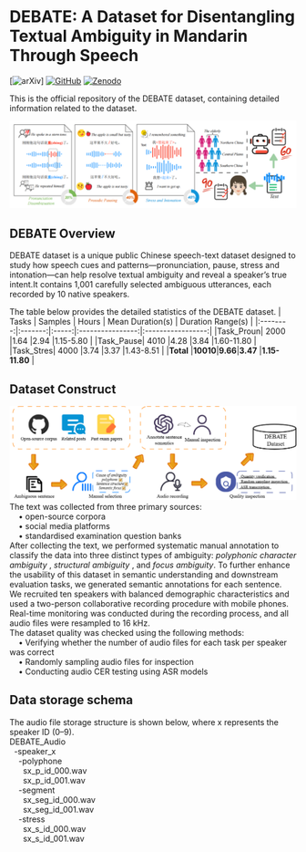 # DEBATE: A Dataset for Disentangling Textual Ambiguity in Mandarin Through Speech
[![arXiv](https://img.shields.io/badge/Arxiv-paper-blue)]  [![GitHub](https://img.shields.io/badge/GitHub-Repo-green)](https://github.com/SmileHnu/DEBATE) [![Zenodo](https://img.shields.io/badge/Zenodo-dataset-yellow)](https://zenodo.org/records/15609922)

This is the official repository of the DEBATE dataset, containing detailed information related to the dataset.
<div align="center"><img width="600px" src="figure/overview.png" /></div>

## DEBATE Overview

DEBATE dataset is a unique public Chinese speech-text dataset designed to study how speech cues and patterns—pronunciation, pause, stress and intonation—can help resolve textual ambiguity and reveal a speaker’s true intent.It contains 1,001 carefully selected ambiguous utterances, each recorded by 10 native speakers. 

The table below provides the detailed statistics of the DEBATE dataset.
|   Tasks  | Samples | Hours | Mean Duration(s) | Duration Range(s) |
|:--------:|:-------:|:-----:|:----------------:|:-----------------:|
|Task_Proun| 2000    |1.64   |2.94              |1.15-5.80          |
|Task_Pause| 4010    |4.28   |3.84              |1.60-11.80         |
|Task_Stres| 4000    |3.74   |3.37              |1.43-8.51          |
|**Total** |**10010**|**9.66**|**3.47**         |**1.15-11.80**     |

## Dataset Construct
<div align="center"><img width="600px" src="figure/pipeline.png" /></div>
The text was collected from three primary sources:<br>
&nbsp;&nbsp;&nbsp;&nbsp;&bull; open-source corpora<br>
&nbsp;&nbsp;&nbsp;&nbsp;&bull; social media platforms<br>
&nbsp;&nbsp;&nbsp;&nbsp;&bull; standardised examination question banks<br>
After collecting the text, we performed systematic manual annotation to classify the data into three distinct types of ambiguity: <i>polyphonic character ambiguity</i> , <i>structural ambiguity</i> , and <i>focus ambiguity</i>. To further enhance the usability of this dataset in semantic understanding and downstream evaluation tasks, we generated semantic annotations for each sentence. <br>
We recruited ten speakers with balanced demographic characteristics and used a two-person collaborative recording procedure with mobile phones. Real-time monitoring was conducted during the recording process, and all audio files were resampled to 16 kHz.<br>
The dataset quality was checked using the following methods:<br>
&nbsp;&nbsp;&nbsp;&nbsp;&bull; Verifying whether the number of audio files for each task per speaker was correct<br>
&nbsp;&nbsp;&nbsp;&nbsp;&bull; Randomly sampling audio files for inspection<br>
&nbsp;&nbsp;&nbsp;&nbsp;&bull; Conducting audio CER testing using ASR models

## Data storage schema
The audio file storage structure is shown below, where x represents the speaker ID (0–9).<br>
DEBATE_Audio<br>
&nbsp;&nbsp;-speaker_x<br>
&nbsp;&nbsp;&nbsp;&nbsp;-polyphone<br>
&nbsp;&nbsp;&nbsp;&nbsp;&nbsp;&nbsp;sx_p_id_000.wav<br>
&nbsp;&nbsp;&nbsp;&nbsp;&nbsp;&nbsp;sx_p_id_001.wav<br>
&nbsp;&nbsp;&nbsp;&nbsp;-segment<br>
&nbsp;&nbsp;&nbsp;&nbsp;&nbsp;&nbsp;sx_seg_id_000.wav<br>
&nbsp;&nbsp;&nbsp;&nbsp;&nbsp;&nbsp;sx_seg_id_001.wav<br>
&nbsp;&nbsp;&nbsp;&nbsp;-stress<br>
&nbsp;&nbsp;&nbsp;&nbsp;&nbsp;&nbsp;sx_s_id_000.wav<br>
&nbsp;&nbsp;&nbsp;&nbsp;&nbsp;&nbsp;sx_s_id_001.wav<br>

